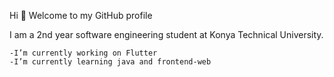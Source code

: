 Hi 👋 Welcome to my GitHub profile

I am a 2nd year software engineering student at Konya Technical University.

    -I’m currently working on Flutter
    -I’m currently learning java and frontend-web
    
